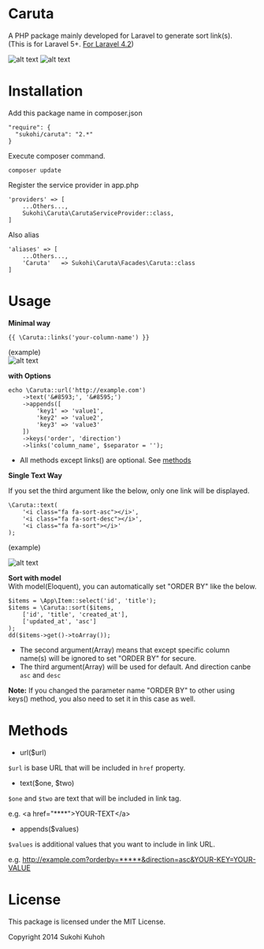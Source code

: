 Caruta
=====

A PHP package mainly developed for Laravel to generate sort link(s).  
(This is for Laravel 5+. [For Laravel 4.2](https://github.com/SUKOHI/Caruta/tree/1.0))

![alt text](http://i.imgur.com/qT8TjJn.png)
![alt text](http://i.imgur.com/5RerRSA.png)  

Installation
====

Add this package name in composer.json

    "require": {
      "sukohi/caruta": "2.*"
    }

Execute composer command.

    composer update

Register the service provider in app.php

    'providers' => [
        ...Others...,  
        Sukohi\Caruta\CarutaServiceProvider::class,
    ]

Also alias

    'aliases' => [
        ...Others...,  
        'Caruta'   => Sukohi\Caruta\Facades\Caruta::class
    ]

Usage
====
**Minimal way**  
    
    {{ \Caruta::links('your-column-name') }}
    
(example)  
![alt text](http://i.imgur.com/qT8TjJn.png)  

**with Options**

    echo \Caruta::url('http://example.com')  
        ->text('&#8593;', '&#8595;')  
        ->appends([
			'key1' => 'value1',  
			'key2' => 'value2',  
			'key3' => 'value3'  
		])
		->keys('order', 'direction')
		->links('column_name', $separator = ''); 

* All methods except links() are optional. See [methods](#methods)

**Single Text Way**  

If you set the third argument like the below, only one link will be displayed.  

    \Caruta::text(
        '<i class="fa fa-sort-asc"></i>',  
        '<i class="fa fa-sort-desc"></i>',  
        '<i class="fa fa-sort"></i>'
    );

(example)

![alt text](http://i.imgur.com/5RerRSA.png)  

**Sort with model**  
With model(Eloquent), you can automatically set "ORDER BY" like the below.

	$items = \App\Item::select('id', 'title');
	$items = \Caruta::sort($items, 
	    ['id', 'title', 'created_at'], 
	    ['updated_at', 'asc']
	);
	dd($items->get()->toArray());
	
* The second argument(Array) means that except specific column name(s) will be ignored to set "ORDER BY" for secure.   
* The third argument(Array) will be used for default. And direction canbe `asc` and `desc`
  
**Note:** If you changed the parameter name "ORDER BY" to other using keys() method, you also need to set it in this case as well.

Methods<a name="methods">
====

* url($url)

`$url` is base URL that will be included in `href` property.

* text($one, $two)

`$one` and `$two` are text that will be included in link tag.

e.g. &lt;a href="****"&gt;YOUR-TEXT&lt;/a&gt;

* appends($values)

`$values` is additional values that you want to include in link URL.

e.g. http://example.com?orderby=*****&direction=asc&YOUR-KEY=YOUR-VALUE

License
====
This package is licensed under the MIT License.

Copyright 2014 Sukohi Kuhoh
